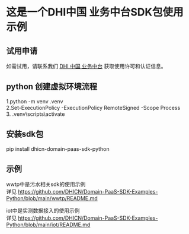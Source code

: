 # 这是一个DHI中国 业务中台SDK包使用示例

## 试用申请
如需试用，请联系我们 [DHI 中国 业务中台](https://online-products.dhichina.cn/) 获取使用许可和认证信息。

## python 创建虚拟环境流程
1.python -m venv .venv\
2.Set-ExecutionPolicy -ExecutionPolicy RemoteSigned -Scope Process\
3. .venv\scripts\activate

## 安装sdk包
pip install dhicn-domain-paas-sdk-python


## 示例
wwtp中是污水相关sdk的使用示例\
详见 https://github.com/DHICN/Domain-PaaS-SDK-Examples-Python/blob/main/wwtp/README.md

iot中是实测数据接入的使用示例\
详见 https://github.com/DHICN/Domain-PaaS-SDK-Examples-Python/blob/main/iot/README.md

